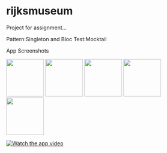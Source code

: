 # rijksmuseum

Project for assignment...

Pattern:Singleton and Bloc
Test:Mocktail

App Screenshots
<p float="left">
<img src="https://github.com/volusanmaz/rijksmuseum/assets/102143944/7b11a3a5-768b-40d0-a792-366eb27a62df" width="100"> <img src="https://github.com/volusanmaz/rijksmuseum/assets/102143944/5d84f6ab-8781-4e11-956b-7c00211867fb" width="100"> <img src="https://github.com/volusanmaz/rijksmuseum/assets/102143944/f97867bc-0a8a-4234-b20c-33a2af025526" width="100"> <img src="https://github.com/volusanmaz/rijksmuseum/assets/102143944/5e049a44-6b30-4d46-a38c-18615700096a" width="100"> <img src="https://github.com/volusanmaz/rijksmuseum/assets/102143944/91cb4201-cde3-4f4c-a2b3-202bca7d8c5a" width="100">
</p>

[![Watch the app video](https://via.placeholder.com/300x169.png?text=Click+Here+to+Watch+the+App+Video)](https://drive.google.com/file/d/17sWySC13uXKXCPISamUtfjhLB-pQIdfE/view?usp=sharing)
